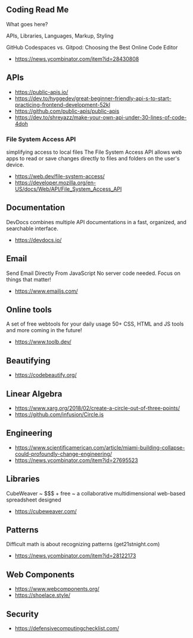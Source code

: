 ## Coding Read Me

What goes here?

APIs, Libraries, Languages, Markup, Styling

GitHub Codespaces vs. Gitpod: Choosing the Best Online Code Editor

* https://news.ycombinator.com/item?id=28430808

## APIs

* https://public-apis.io/
* https://dev.to/hyggedev/great-beginner-friendly-api-s-to-start-practicing-frontend-development-52kl
* https://github.com/public-apis/public-apis
* https://dev.to/shreyazz/make-your-own-api-under-30-lines-of-code-4doh

### File System Access API

simplifying access to local files
The File System Access API allows web apps to read or save changes directly to files and folders on the user's device.

* https://web.dev/file-system-access/
* https://developer.mozilla.org/en-US/docs/Web/API/File_System_Access_API


## Documentation

DevDocs combines multiple API documentations in a fast, organized, and searchable interface.

* https://devdocs.io/

## Email

Send Email Directly From JavaScript
No server code needed. Focus on things that matter!

* https://www.emailjs.com/

## Online tools

A set of free webtools for your daily usage
50+ CSS, HTML and JS tools and more coming in the future!

* https://www.toolb.dev/

## Beautifying

* https://codebeautify.org/

## Linear Algebra

* https://www.xarg.org/2018/02/create-a-circle-out-of-three-points/
* https://github.com/infusion/Circle.js

## Engineering

* https://www.scientificamerican.com/article/miami-building-collapse-could-profoundly-change-engineering/
* https://news.ycombinator.com/item?id=27695523

## Libraries

CubeWeaver ~ $$$ + free ~ a collaborative multidimensional web-based spreadsheet designed

* https://cubeweaver.com/

## Patterns

Difficult math is about recognizing patterns (get21stnight.com)

* https://news.ycombinator.com/item?id=28122173

## Web Components

* https://www.webcomponents.org/
* https://shoelace.style/

## Security

* https://defensivecomputingchecklist.com/
